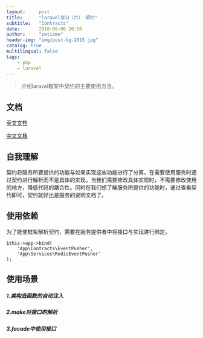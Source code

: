```yaml
---
layout:     post
title:      "laravel学习（六）-契约"
subtitle:   "Contracts"
date:       2018-06-06 20:50
author:     "zwtisme"
header-img: "img/post-bg-2015.jpg"
catalog: true
multilingual: false
tags:
    - php
    - laravel
---
```


> 介绍laravel框架中契约的主要使用方法。

## 文档

[英文文档](https://laravel.com/docs/5.6/contracts)

[中文文档](https://laravel-china.org/docs/laravel/5.6/contracts/1362)

## 自我理解

<p>
契约将服务所要提供的功能与如果实现这些功能进行了分离，在需要使用服务时通过契约进行解析而不是具体的实现，当我们需要修改具体实现时，不需要修改使用的地方，降低代码的耦合性。同时在我们想了解服务所提供的功能时，通过查看契约即可，契约就好比是服务的说明文档了。
</p>

## 使用依赖

<p>
为了能使框架解析契约，需要在服务提供者中将接口与实现进行绑定。
</p>

```
$this->app->bind(
    'App\Contracts\EventPusher',
    'App\Services\RedisEventPusher'
);
```

## 使用场景

##### 1.类构造函数的自动注入
##### 2.make对接口的解析
##### 3.facade中使用接口
